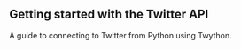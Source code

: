 ## Getting started with the Twitter API

A guide to connecting to Twitter from Python using Twython.

